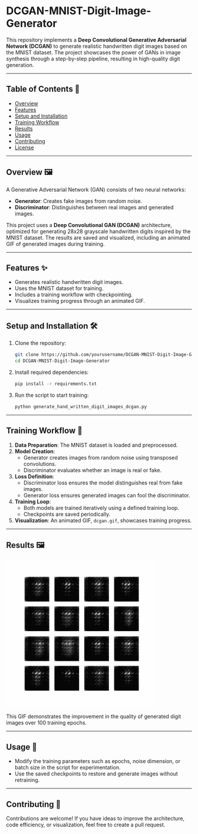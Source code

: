 # DCGAN-MNIST-Digit-Image-Generator

This repository implements a **Deep Convolutional Generative Adversarial Network (DCGAN)** to generate realistic handwritten digit images based on the MNIST dataset. The project showcases the power of GANs in image synthesis through a step-by-step pipeline, resulting in high-quality digit generation.

---

## Table of Contents 📑

- [Overview](#overview)
- [Features](#features)
- [Setup and Installation](#setup-and-installation)
- [Training Workflow](#training-workflow)
- [Results](#results)
- [Usage](#usage)
- [Contributing](#contributing)
- [License](#license)

---

## Overview 🖼️

A Generative Adversarial Network (GAN) consists of two neural networks:

- **Generator**: Creates fake images from random noise.
- **Discriminator**: Distinguishes between real images and generated images.

This project uses a **Deep Convolutional GAN (DCGAN)** architecture, optimized for generating 28x28 grayscale handwritten digits inspired by the MNIST dataset. The results are saved and visualized, including an animated GIF of generated images during training.

---

## Features ✨

- Generates realistic handwritten digit images.
- Uses the MNIST dataset for training.
- Includes a training workflow with checkpointing.
- Visualizes training progress through an animated GIF.

---

## Setup and Installation 🛠️

1. Clone the repository:
   ```bash
   git clone https://github.com/yourusername/DCGAN-MNIST-Digit-Image-Generator.git
   cd DCGAN-MNIST-Digit-Image-Generator
   ```

2. Install required dependencies:
   ```bash
   pip install -r requirements.txt
   ```

3. Run the script to start training:
   ```bash
   python generate_hand_written_digit_images_dcgan.py
   ```

---

## Training Workflow 🔄

1. **Data Preparation**: The MNIST dataset is loaded and preprocessed.
2. **Model Creation**: 
   - Generator creates images from random noise using transposed convolutions.
   - Discriminator evaluates whether an image is real or fake.
3. **Loss Definition**:
   - Discriminator loss ensures the model distinguishes real from fake images.
   - Generator loss ensures generated images can fool the discriminator.
4. **Training Loop**:
   - Both models are trained iteratively using a defined training loop.
   - Checkpoints are saved periodically.
5. **Visualization**: An animated GIF, `dcgan.gif`, showcases training progress.

---

## Results 🖼️

![Generated Digits GIF](./dcgan.gif)

This GIF demonstrates the improvement in the quality of generated digit images over 100 training epochs.

---

## Usage 🧰

- Modify the training parameters such as epochs, noise dimension, or batch size in the script for experimentation.
- Use the saved checkpoints to restore and generate images without retraining.

---

## Contributing 🤝

Contributions are welcome! If you have ideas to improve the architecture, code efficiency, or visualization, feel free to create a pull request.

